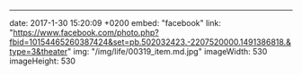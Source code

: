 ---
date: 2017-1-30 15:20:09 +0200
embed: "facebook"
link: "https://www.facebook.com/photo.php?fbid=10154465260387424&set=pb.502032423.-2207520000.1491386818.&type=3&theater"
img: "/img/life/00319_item.md.jpg"
imageWidth: 530
imageHeight: 530
